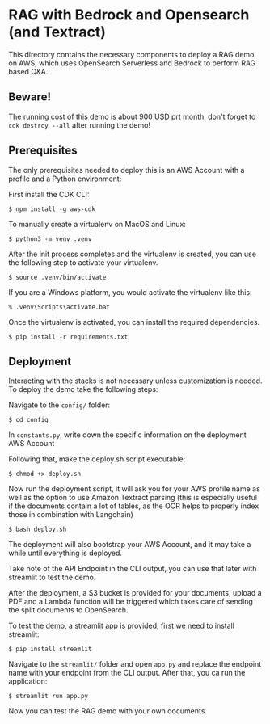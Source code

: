 
# RAG with Bedrock and Opensearch (and Textract)

This directory contains the necessary components to deploy a RAG demo on AWS, which uses OpenSearch Serverless and Bedrock to perform RAG based Q&A.

## Beware! 
The running cost of this demo is about 900 USD prt month, don't forget to `cdk destroy --all` after running the demo!


## Prerequisites

The only prerequisites needed to deploy this is an AWS Account with a profile and a Python environment:

First install the CDK CLI:

```
$ npm install -g aws-cdk
```

To manually create a virtualenv on MacOS and Linux:

```
$ python3 -m venv .venv
```

After the init process completes and the virtualenv is created, you can use the following
step to activate your virtualenv.

```
$ source .venv/bin/activate
```

If you are a Windows platform, you would activate the virtualenv like this:

```
% .venv\Scripts\activate.bat
```

Once the virtualenv is activated, you can install the required dependencies.

```
$ pip install -r requirements.txt
```

## Deployment

Interacting with the stacks is not necessary unless customization is needed. To deploy the demo take the following steps:

Navigate to the `config/` folder:

```
$ cd config
```

In `constants.py`, write down the specific information on the deployment AWS Account

Following that, make the deploy.sh script executable:

```
$ chmod +x deploy.sh
```

Now run the deployment script, it will ask you for your AWS profile name as well as the option to use Amazon Textract parsing (this is especially useful if the documents contain a lot of tables, as the OCR helps to properly index those in combination with Langchain)

```
$ bash deploy.sh
```

The deployment will also bootstrap your AWS Account, and it may take a while until everything is deployed.

Take note of the API Endpoint in the CLI output, you can use that later with streamlit to test the demo.

After the deployment, a S3 bucket is provided for your documents, upload a PDF and a Lambda function will be triggered which takes care of sending the split documents to OpenSearch.

To test the demo, a streamlit app is provided, first we need to install streamlit:

```
$ pip install streamlit
```

Navigate to the `streamlit/` folder and open `app.py` and replace the endpoint name with your endpoint from the CLI output. After that, you ca run the application:

```
$ streamlit run app.py
```

Now you can test the RAG demo with your own documents.




